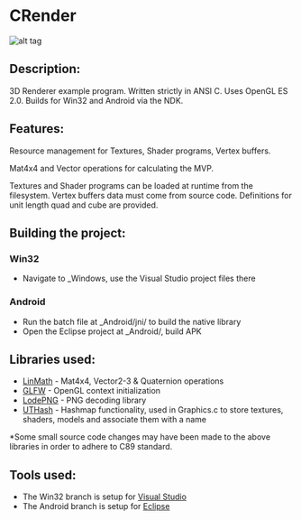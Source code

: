 # CRender
![alt tag](http://jfcameron.github.io/Images/CRenderer_Windows_And_Android/Small.jpg "")

## Description:
3D Renderer example program. Written strictly in ANSI C. Uses OpenGL ES 2.0. Builds for Win32 and Android via the NDK.


## Features:
Resource management for Textures, Shader programs, Vertex buffers.

Mat4x4 and Vector operations for calculating the MVP.

Textures and Shader programs can be loaded at runtime from the filesystem. Vertex buffers data must come from source code. Definitions for unit length quad and cube are provided.

## Building the project:
### Win32
* Navigate to _Windows, use the Visual Studio project files there

### Android
* Run the batch file at _Android/jni/ to build the native library
* Open the Eclipse project at _Android/, build APK

## Libraries used:
* [LinMath](https://github.com/datenwolf/linmath.h) - Mat4x4, Vector2-3 & Quaternion operations
* [GLFW](http://www.glfw.org/) - OpenGL context initialization
* [LodePNG](http://lodev.org/lodepng/) - PNG decoding library
* [UTHash](https://troydhanson.github.io/uthash/) - Hashmap functionality, used in Graphics.c to store textures, shaders, models and associate them with a name

*Some small source code changes may have been made to the above libraries in order to adhere to C89 standard.

## Tools used:
* The Win32 branch is setup for [Visual Studio](https://www.visualstudio.com/)
* The Android branch is setup for [Eclipse](https://eclipse.org/)
